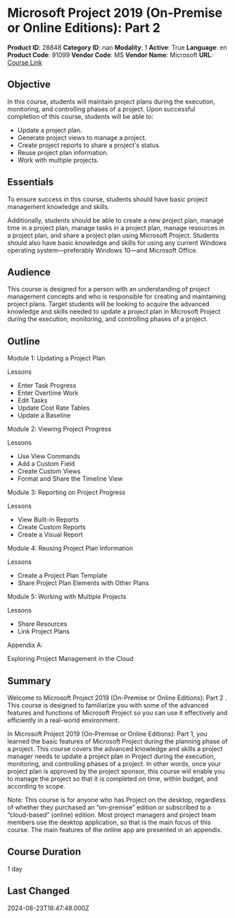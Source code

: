 # Microsoft Project 2019 (On-Premise or Online Editions): Part 2

**Product ID**: 28848
**Category ID**: nan
**Modality**: 1
**Active**: True
**Language**: en
**Product Code**: 91099
**Vendor Code**: MS
**Vendor Name**: Microsoft
**URL**: [Course Link](https://www.fastlaneus.com/course/microsoft-91099)

## Objective
In this course, students will maintain project plans during the execution, monitoring, and controlling phases of a project. Upon successful completion of this course, students will be able to:

 

- Update a project plan.
- Generate project views to manage a project.
- Create project reports to share a project's status.
- Reuse project plan information.
- Work with multiple projects.

## Essentials
To ensure success in this course, students should have basic project management knowledge and skills. 

Additionally, students should be able to create a new project plan, manage time in a project plan, manage tasks in a project plan, manage resources in a project plan, and share a project plan using Microsoft Project. Students should also have basic knowledge and skills for using any current Windows operating system—preferably Windows 10—and Microsoft Office.

## Audience
This course is designed for a person with an understanding of project management concepts and who is responsible for creating and maintaining project plans. Target students will be looking to acquire the advanced knowledge and skills needed to update a project plan in Microsoft Project during the execution, monitoring, and controlling phases of a project.

## Outline
Module 1: Updating a Project Plan

 
Lessons

 
- Enter Task Progress
- Enter Overtime Work
- Edit Tasks
- Update Cost Rate Tables
- Update a Baseline

Module 2: Viewing Project Progress

 
 Lessons

 
- Use View Commands
- Add a Custom Field
- Create Custom Views
- Format and Share the Timeline View

Module 3: Reporting on Project Progress

 
Lessons

 
- View Built-in Reports
- Create Custom Reports
- Create a Visual Report

Module 4: Reusing Project Plan Information

 
Lessons

 
- Create a Project Plan Template
- Share Project Plan Elements with Other Plans

Module 5: Working with Multiple Projects

 
Lessons

 
- Share Resources
- Link Project Plans

Appendix A: 

 Exploring Project Management in the Cloud

## Summary
Welcome to Microsoft Project 2019 (On-Premise or Online Editions): Part 2 . This course is designed to familiarize you with some of the advanced features and functions of Microsoft Project so you can use it effectively and efficiently in a real-world environment. 

In Microsoft Project 2019 (On-Premise or Online Editions): Part 1, you learned the basic features of Microsoft Project during the planning phase of a project. This course covers the advanced knowledge and skills a project manager needs to update a project plan in Project during the execution, monitoring, and controlling phases of a project. In other words, once your project plan is approved by the project sponsor, this course will enable you to manage the project so that it is completed on time, within budget, and according to scope. 

Note: This course is for anyone who has Project on the desktop, regardless of whether they purchased an “on-premise” edition or subscribed to a “cloud-based” (online) edition. Most project managers and project team members use the desktop application, so that is the main focus of this course. The main features of the online app are presented in an appendix.

## Course Duration
1 day

## Last Changed
2024-08-23T18:47:48.000Z
